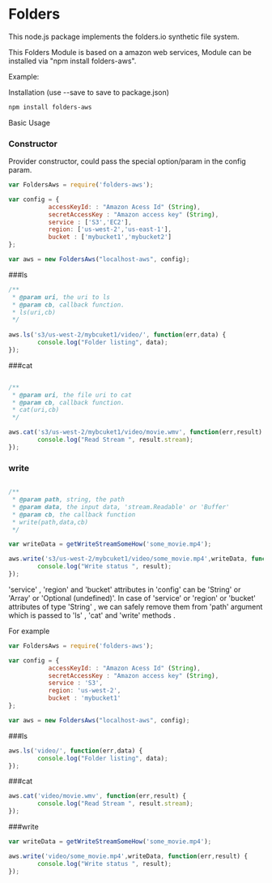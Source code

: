 Folders
=============

This node.js package implements the folders.io synthetic file system.

This Folders Module is based on a amazon web services,
Module can be installed via "npm install folders-aws".

Example:

Installation (use --save to save to package.json)

```sh
npm install folders-aws
```

Basic Usage

### Constructor

Provider constructor, could pass the special option/param in the config param.

```js
var FoldersAws = require('folders-aws');

var config = {
           accessKeyId: : "Amazon Acess Id" (String),
           secretAccessKey : "Amazon access key" (String),
		   service : ['S3','EC2'],
		   region: ['us-west-2','us-east-1'],
		   bucket : ['mybucket1','mybucket2']
};

var aws = new FoldersAws("localhost-aws", config);
```



###ls

```js
/**
 * @param uri, the uri to ls
 * @param cb, callback function. 
 * ls(uri,cb)
 */
 
aws.ls('s3/us-west-2/mybcuket1/video/', function(err,data) {
        console.log("Folder listing", data);
});
```


###cat


```js

/**
 * @param uri, the file uri to cat 
 * @param cb, callback function.
 * cat(uri,cb) 
 */

aws.cat('s3/us-west-2/mybcuket1/video/movie.wmv', function(err,result) {
        console.log("Read Stream ", result.stream);
});
```

### write

```js

/**
 * @param path, string, the path 
 * @param data, the input data, 'stream.Readable' or 'Buffer'
 * @param cb, the callback function
 * write(path,data,cb)
 */

var writeData = getWriteStreamSomeHow('some_movie.mp4');

aws.write('s3/us-west-2/mybcuket1/video/some_movie.mp4',writeData, function(err,result) {
        console.log("Write status ", result);
});
```


'service' , 'region' and 'bucket' attributes  in 'config' can be 'String' or 'Array' or 'Optional (undefined)'. 
In case of 'service' or 'region' or 'bucket' attributes of type 'String' , we can safely remove them from 'path' argument
which is passed to 'ls' , 'cat' and 'write' methods . 

For example 

```js
var FoldersAws = require('folders-aws');

var config = {
           accessKeyId: : "Amazon Acess Id" (String),
           secretAccessKey : "Amazon access key" (String),
		   service : 'S3',
		   region: 'us-west-2',
		   bucket : 'mybucket1'
};

var aws = new FoldersAws("localhost-aws", config);
```

###ls

```js
aws.ls('video/', function(err,data) {
        console.log("Folder listing", data);
});
```

###cat

```js
aws.cat('video/movie.wmv', function(err,result) {
        console.log("Read Stream ", result.stream);
});
```

###write

```js
var writeData = getWriteStreamSomeHow('some_movie.mp4');

aws.write('video/some_movie.mp4',writeData, function(err,result) {
        console.log("Write status ", result);
});
```